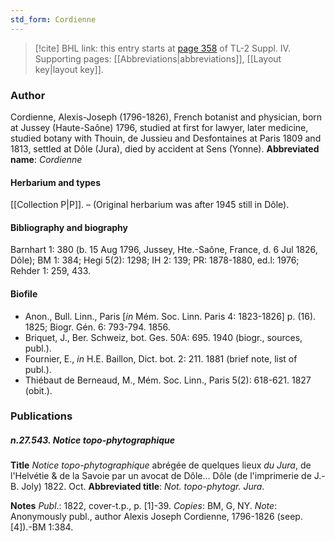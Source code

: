 ```yaml
---
std_form: Cordienne
---
```


> [!cite] BHL link: this entry starts at [page 358](https://www.biodiversitylibrary.org/page/33266035) of TL-2 Suppl. IV.
> Supporting pages: [[Abbreviations|abbreviations]], [[Layout key|layout key]].

### Author

Cordienne, Alexis-Joseph (1796-1826), French botanist and physician, born at Jussey (Haute-Saône) 1796, studied at first for lawyer, later medicine, studied botany with Thouin, de Jussieu and Desfontaines at Paris 1809 and 1813, settled at Dôle (Jura), died by accident at Sens (Yonne). 
**Abbreviated name**: *Cordienne*

#### Herbarium and types

[[Collection P|P]]. – (Original herbarium was after 1945 still in Dôle).

#### Bibliography and biography

Barnhart 1: 380 (b. 15 Aug 1796, Jussey, Hte.-Saône, France, d. 6 Jul 1826, Dôle); BM 1: 384; Hegi 5(2): 1298; IH 2: 139; PR: 1878-1880, ed.l: 1976; Rehder 1: 259, 433.

#### Biofile

- Anon., Bull. Linn., Paris \[*in* Mém. Soc. Linn. Paris 4: 1823-1826\] p. (16). 1825; Biogr. Gén. 6: 793-794. 1856.
- Briquet, J., Ber. Schweiz, bot. Ges. 50A: 695. 1940 (biogr., sources, publ.).
- Fournier, E., *in* H.E. Baillon, Dict. bot. 2: 211. 1881 (brief note, list of publ.).
- Thiébaut de Berneaud, M., Mém. Soc. Linn., Paris 5(2): 618-621. 1827 (obit.).

### Publications

##### n.27.543. Notice topo-phytographique

**Title**
*Notice topo-phytographique* abrégée de quelques lieux *du Jura*, de l'Helvétie & de la Savoie par un avocat de Dôle... Dôle (de l'imprimerie de J.-B. Joly) 1822. Oct.
**Abbreviated title**: *Not. topo-phytogr. Jura*.

**Notes**
*Publ*.: 1822, cover-t.p., p. \[1\]-39. *Copies*: BM, G, NY.
*Note*: Anonymously publ., author Alexis Joseph Cordienne, 1796-1826 (seep. \[4\]).-BM 1:384.

